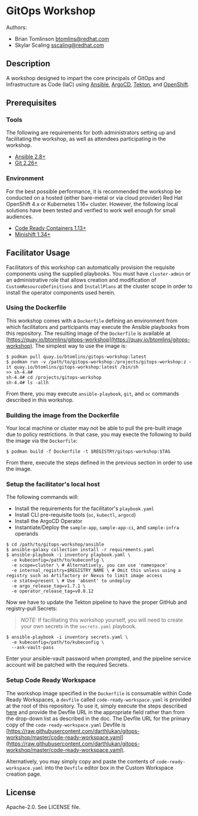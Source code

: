 # GitOps Workshop

Authors:
 - Brian Tomlinson <btomlins@redhat.com>
 - Skylar Scaling <sscaling@redhat.com>


## Description

A workshop designed to impart the core principals of GitOps and Infrastructure as Code (IaC) using
[Ansible](https://www.ansible.com/), [ArgoCD](https://argoproj.github.io/projects/argo-cd), [Tekton](https://tekton.dev/), and [OpenShift](https://www.openshift.com/).


## Prerequisites

### Tools

The following are requirements for both administrators setting up and facilitating the workshop, as well as attendees
participating in the workshop.

- [Ansible 2.8+](https://docs.ansible.com/ansible/latest/installation_guide/intro_installation.html#installing-ansible)
- [Git 2.26+](https://git-scm.com/downloads)


### Environment

For the best possible performance, it is recommended the workshop be conducted on a hosted (either bare-metal or via cloud provider)
Red Hat OpenShift 4.x or Kubernetes 1.16+ cluster. However, the following local solutions have been tested and verified to
work well enough for small audiences.

- [Code Ready Containers 1.13+](https://access.redhat.com/documentation/en-us/red_hat_codeready_containers/1.13/html/getting_started_guide/index)
- [Minishift 1.34+](https://www.okd.io/minishift/)


## Facilitator Usage

Facilitators of this workshop can automatically provision the requisite components using the supplied playbooks. You
must have `cluster-admin` or an administrative role that allows creation and modification of `CustomResourceDefinitions`
and `InstallPlans` at the cluster scope in order to install the operator components used herein.


### Using the Dockerfile

This workshop comes with a `Dockerfile` defining an environment from which facilitators and participants may execute the
Ansible playbooks from this repository. The resulting image of the `Dockerfile` is available at
[https://quay.io/btomlins/gitops-workshop](https://quay.io/btomlins/gitops-workshop). The simplest way to use the image
is:

```
$ podman pull quay.io/btomlins/gitops-workshop:latest
$ podman run -v /path/to/gitops-workshop:/projects/gitops-workshop:z -it quay.io/btomlins/gitops-workshop:latest /bin/sh
>> sh-4.4#
sh-4.4# cd /projects/gitops-workshop
sh-4.4# ls -allh
```
From there, you may execute `ansible-playbook`, `git`, and `oc` commands described in this workshop.


### Building the image from the Dockerfile

Your local machine or cluster may not be able to pull the pre-built image due to policy restrictions. In that case, you
may execte the following to build the image via the `Dockerfile`:

```
$ podman build -f Dockerfile -t $REGISTRY/gitops-workshop:$TAG
```

From there, execute the steps defined in the previous section in order to use the image.


### Setup the facilitator's local host

The following commands will:
- Install the requirements for the facilitator's `playbook.yaml`
- Install CLI pre-requisite tools (`oc`, `kubectl`, `argocd`)
- Install the ArgoCD Operator
- Instantiate/Deploy the `sample-app`, `sample-app-ci`, and `sample-infra` operands

```
$ cd /path/to/gitops-workshop/ansible
$ ansible-galaxy collection install -r requirements.yaml
$ ansible-playbook -i inventory playbook.yaml \
  -e kubeconfig=/path/to/kubeconfig \
  -e scope=cluster \ # Alternatively, you can use 'namespace' 
  -e internal_registry=$REGISTRY_NAME \ # Omit this unless using a registry such as Artifactory or Nexus to limit image access
  -e state=present \ # Use 'absent' to undeploy
  -e argo_release_tag=v1.7.1 \
  -e operator_release_tag=v0.0.12
```

Now we have to update the Tekton pipeline to have the proper GitHub and registry-pull Secrets:

> *NOTE:* If facilitating this workshop yourself, you will need to create your own secrets in the `secrets.yaml` playbook.

```
$ ansible-playbook -i inventory secrets.yaml \
  -e kubeconfig=/path/to/kubeconfig \
  --ask-vault-pass
```

Enter your ansible-vault password when prompted, and the pipeline service account will be patched with the required Secrets.

### Setup Code Ready Workspace

The workshop image specified in the `Dockerfile` is consumable within Code Ready Workspaces, a `devfile` called
`code-ready-workspace.yaml` is provided at the root of this repository. To use it, simply execute the steps described
[here](https://access.redhat.com/documentation/en-us/red_hat_codeready_workspaces/2.2/html/end-user_guide/workspaces-overview_crw#creating-a-workspace-from-custom-workspace-view-of-user-dashboard_creating-a-workspace-from-code-sample) and provide the Devfile URL in the appropriate field rather than from the drop-down list as described in the doc.
The Devfile URL for the primary copy of the `code-ready-workspace.yaml` Devfile is [https://raw.githubusercontent.com/darthlukan/gitops-workshop/master/code-ready-workspace.yaml](https://raw.githubusercontent.com/darthlukan/gitops-workshop/master/code-ready-workspace.yaml).

Alternatively, you may simply copy and paste the contents of `code-ready-workspace.yaml` into the `Devfile` editor box
in the Custom Workspace creation page.


## License

Apache-2.0. See LICENSE file.
